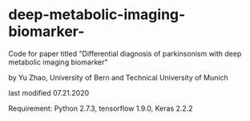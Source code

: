 # deep-metabolic-imaging-biomarker-
Code for paper titled "Differential diagnosis of parkinsonism with deep metabolic imaging biomarker" 

by Yu Zhao, University of Bern and Technical University of Munich 

last modified 07.21.2020

Requirement:
  Python 2.7.3, 
  tensorflow 1.9.0, 
  Keras 2.2.2

